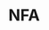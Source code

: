 ---
title: NFA
crosslinks:
- youtubefactsbot
- guns
- gundeals
- youtubot
- ar15
- Glocks
- u_imguralbumbot
- anti_gif_bot
- CAguns
- VAGuns
- gifs
- shittyHDR
- OldSchoolCool
- funny
- 300BLK
- MOGuns
- AR10
- MPX
- tmsbmeta
- iamverysmart
---